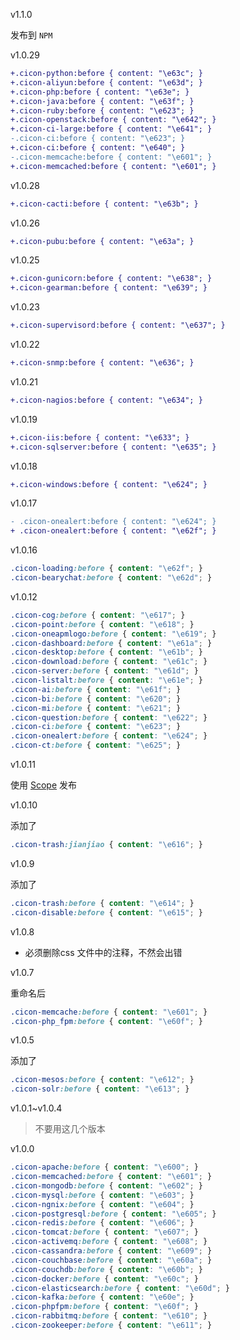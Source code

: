v1.1.0

发布到 `NPM` 

v1.0.29

```diff
+.cicon-python:before { content: "\e63c"; }
+.cicon-aliyun:before { content: "\e63d"; }
+.cicon-php:before { content: "\e63e"; }
+.cicon-java:before { content: "\e63f"; }
+.cicon-ruby:before { content: "\e623"; }
+.cicon-openstack:before { content: "\e642"; }
+.cicon-ci-large:before { content: "\e641"; }
-.cicon-ci:before { content: "\e623"; }
+.cicon-ci:before { content: "\e640"; }
-.cicon-memcache:before { content: "\e601"; }
+.cicon-memcached:before { content: "\e601"; }
```

v1.0.28

```diff
+.cicon-cacti:before { content: "\e63b"; }
```

v1.0.26

```diff
+.cicon-pubu:before { content: "\e63a"; }
```

v1.0.25

```diff
+.cicon-gunicorn:before { content: "\e638"; }
+.cicon-gearman:before { content: "\e639"; }
```

v1.0.23

```diff
+.cicon-supervisord:before { content: "\e637"; }
```

v1.0.22

```diff
+.cicon-snmp:before { content: "\e636"; }
```

v1.0.21

```diff
+.cicon-nagios:before { content: "\e634"; }
```

v1.0.19

```diff
+.cicon-iis:before { content: "\e633"; }
+.cicon-sqlserver:before { content: "\e635"; }
```

v1.0.18

```diff
+.cicon-windows:before { content: "\e624"; }
```

v1.0.17

```diff
- .cicon-onealert:before { content: "\e624"; }
+ .cicon-onealert:before { content: "\e62f"; }
```

v1.0.16

```css
.cicon-loading:before { content: "\e62f"; }
.cicon-bearychat:before { content: "\e62d"; }
```

v1.0.12

```css
.cicon-cog:before { content: "\e617"; }
.cicon-point:before { content: "\e618"; }
.cicon-oneapmlogo:before { content: "\e619"; }
.cicon-dashboard:before { content: "\e61a"; }
.cicon-desktop:before { content: "\e61b"; }
.cicon-download:before { content: "\e61c"; }
.cicon-server:before { content: "\e61d"; }
.cicon-listalt:before { content: "\e61e"; }
.cicon-ai:before { content: "\e61f"; }
.cicon-bi:before { content: "\e620"; }
.cicon-mi:before { content: "\e621"; }
.cicon-question:before { content: "\e622"; }
.cicon-ci:before { content: "\e623"; }
.cicon-onealert:before { content: "\e624"; }
.cicon-ct:before { content: "\e625"; }
```

v1.0.11

使用 [Scope](https://docs.npmjs.com/misc/scope) 发布

v1.0.10

添加了

```css
.cicon-trash:jianjiao { content: "\e616"; }
```

v1.0.9

添加了

```css
.cicon-trash:before { content: "\e614"; }
.cicon-disable:before { content: "\e615"; }
```

v1.0.8

* 必须删除css 文件中的注释，不然会出错

v1.0.7

重命名后

```css
.cicon-memcache:before { content: "\e601"; }
.cicon-php_fpm:before { content: "\e60f"; }
```

v1.0.5 

添加了

```css
.cicon-mesos:before { content: "\e612"; }
.cicon-solr:before { content: "\e613"; }
```

v1.0.1~v1.0.4 

> 不要用这几个版本

v1.0.0

```css
.cicon-apache:before { content: "\e600"; }
.cicon-memcached:before { content: "\e601"; }
.cicon-mongodb:before { content: "\e602"; }
.cicon-mysql:before { content: "\e603"; }
.cicon-ngnix:before { content: "\e604"; }
.cicon-postgresql:before { content: "\e605"; }
.cicon-redis:before { content: "\e606"; }
.cicon-tomcat:before { content: "\e607"; }
.cicon-activemq:before { content: "\e608"; }
.cicon-cassandra:before { content: "\e609"; }
.cicon-couchbase:before { content: "\e60a"; }
.cicon-couchdb:before { content: "\e60b"; }
.cicon-docker:before { content: "\e60c"; }
.cicon-elasticsearch:before { content: "\e60d"; }
.cicon-kafka:before { content: "\e60e"; }
.cicon-phpfpm:before { content: "\e60f"; }
.cicon-rabbitmq:before { content: "\e610"; }
.cicon-zookeeper:before { content: "\e611"; }
```
